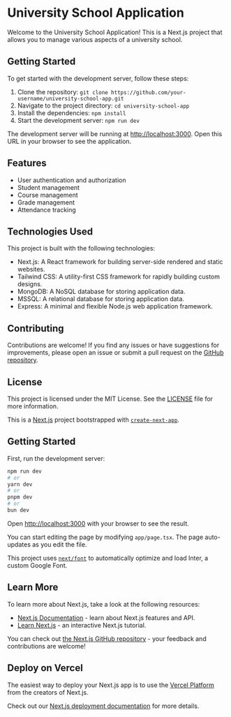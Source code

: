 # University School Application

Welcome to the University School Application! This is a Next.js project that allows you to manage various aspects of a university school.

## Getting Started

To get started with the development server, follow these steps:

1. Clone the repository: `git clone https://github.com/your-username/university-school-app.git`
2. Navigate to the project directory: `cd university-school-app`
3. Install the dependencies: `npm install`
4. Start the development server: `npm run dev`

The development server will be running at [http://localhost:3000](http://localhost:3000). Open this URL in your browser to see the application.

## Features

- User authentication and authorization
- Student management
- Course management
- Grade management
- Attendance tracking

## Technologies Used

This project is built with the following technologies:

- Next.js: A React framework for building server-side rendered and static websites.
- Tailwind CSS: A utility-first CSS framework for rapidly building custom designs.
- MongoDB: A NoSQL database for storing application data.
- MSSQL: A relational database for storing application data.
- Express: A minimal and flexible Node.js web application framework.

## Contributing

Contributions are welcome! If you find any issues or have suggestions for improvements, please open an issue or submit a pull request on the [GitHub repository](https://github.com/your-username/university-school-app).

## License

This project is licensed under the MIT License. See the [LICENSE](LICENSE) file for more information.

This is a [Next.js](https://nextjs.org/) project bootstrapped with [`create-next-app`](https://github.com/vercel/next.js/tree/canary/packages/create-next-app).

## Getting Started

First, run the development server:

```bash
npm run dev
# or
yarn dev
# or
pnpm dev
# or
bun dev
```

Open [http://localhost:3000](http://localhost:3000) with your browser to see the result.

You can start editing the page by modifying `app/page.tsx`. The page auto-updates as you edit the file.

This project uses [`next/font`](https://nextjs.org/docs/basic-features/font-optimization) to automatically optimize and load Inter, a custom Google Font.

## Learn More

To learn more about Next.js, take a look at the following resources:

- [Next.js Documentation](https://nextjs.org/docs) - learn about Next.js features and API.
- [Learn Next.js](https://nextjs.org/learn) - an interactive Next.js tutorial.

You can check out [the Next.js GitHub repository](https://github.com/vercel/next.js/) - your feedback and contributions are welcome!

## Deploy on Vercel

The easiest way to deploy your Next.js app is to use the [Vercel Platform](https://vercel.com/new?utm_medium=default-template&filter=next.js&utm_source=create-next-app&utm_campaign=create-next-app-readme) from the creators of Next.js.

Check out our [Next.js deployment documentation](https://nextjs.org/docs/deployment) for more details.
